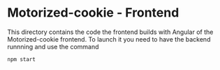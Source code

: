 # Motorized-cookie - Frontend

This directory contains the code the frontend builds with Angular of the Motorized-cookie frontend. To launch it you need to have the backend runnning and use the command

```
npm start
```

